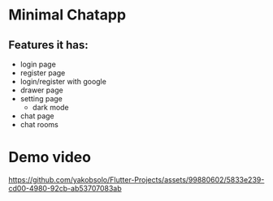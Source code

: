 # Minimal Chatapp

## Features it has:

-  login page
-  register page
-  login/register with google
-  drawer page
-  setting page
    -  dark mode
-  chat page
-  chat rooms

  # Demo video

  https://github.com/yakobsolo/Flutter-Projects/assets/99880602/5833e239-cd00-4980-92cb-ab53707083ab
